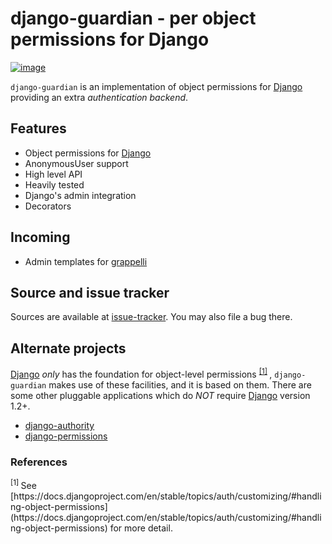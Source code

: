 # django-guardian - per object permissions for Django

[![image](https://github.com/django-guardian/django-guardian/workflows/Tests/badge.svg?branch=devel)](https://github.com/django-guardian/django-guardian/actions/workflows/tests.yml)

`django-guardian` is an implementation of object permissions for [Django](http://www.djangoproject.com/) providing an extra *authentication backend*.

## Features

-   Object permissions for [Django](http://www.djangoproject.com/)
-   AnonymousUser support
-   High level API
-   Heavily tested
-   Django's admin integration
-   Decorators

## Incoming

-   Admin templates for [grappelli](https://github.com/sehmaschine/django-grappelli)

## Source and issue tracker

Sources are available at [issue-tracker](http://github.com/django-guardian/django-guardian). 
You may also file a bug there.

## Alternate projects

[Django](http://www.djangoproject.com/) *only* has the foundation for object-level permissions
<sup> 
    [[1]](#references)
</sup>, 
`django-guardian` makes use of these facilities, and it is based on them. 
There are some other pluggable applications which do *NOT* require [Django](http://www.djangoproject.com/) version 1.2+. 

- [django-authority](https://github.com/jazzband/django-authority)
- [django-permissions](https://github.com/lambdalisue/django-permission)

### References

<sup> 
    [1]
</sup> 
See [https://docs.djangoproject.com/en/stable/topics/auth/customizing/#handling-object-permissions](https://docs.djangoproject.com/en/stable/topics/auth/customizing/#handling-object-permissions) for more detail.

